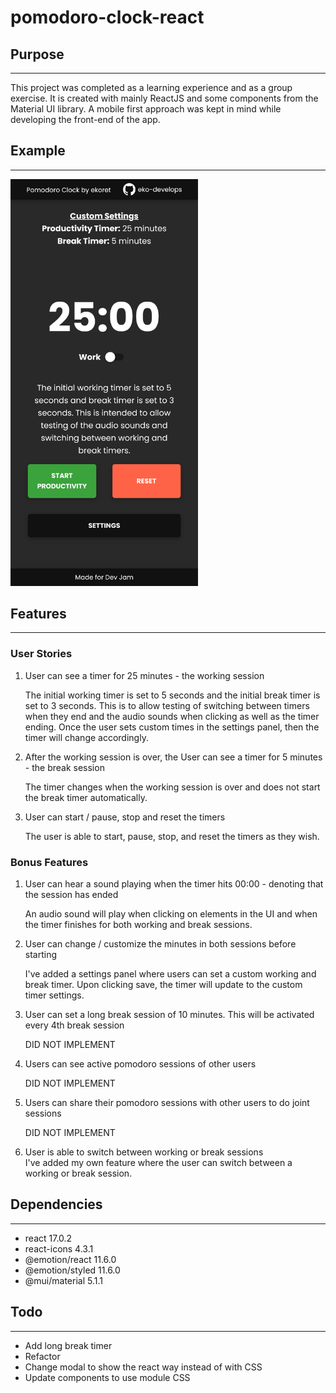# pomodoro-clock-react

## Purpose

----------------------------------------------------------------
This project was completed as a learning experience and as a group exercise. It is created with mainly ReactJS and some components from the Material UI library. A mobile first approach was kept in mind while developing the front-end of the app.

## Example
----------------------------------------------------------------

<img src="example-images/mobile-ss.png" width="300px">

## Features
----------------------------------------------------------------
### User Stories
1. User can see a timer for 25 minutes - the working session  

    The initial working timer is set to 5 seconds and the initial break timer is set to 3 seconds. This is to allow testing of switching between timers when they end and the audio sounds when clicking as well as the timer ending. Once the user sets custom times in the settings panel, then the timer will change accordingly.

2. After the working session is over, the User can see a timer for 5 minutes - the break session  

    The timer changes when the working session is over and does not start the break timer automatically.
3. User can start / pause, stop and reset the timers  

    The user is able to start, pause, stop, and reset the timers as they wish.

### Bonus Features
1. User can hear a sound playing when the timer hits 00:00 - denoting that the session has ended  

    An audio sound will play when clicking on elements in the UI and when the timer finishes for both working and break sessions.

2. User can change / customize the minutes in both sessions before starting

    I've added a settings panel where users can set a custom working and break timer. Upon clicking save, the timer will update to the custom timer settings.

3. User can set a long break session of 10 minutes. This will be activated every 4th break session

    DID NOT IMPLEMENT

4. Users can see active pomodoro sessions of other users  

    DID NOT IMPLEMENT

5. Users can share their pomodoro sessions with other users to do joint sessions 

    DID NOT IMPLEMENT

6. User is able to switch between working or break sessions  
    I've added my own feature where the user can switch between a working or break session.


## Dependencies
----------------------------------------------------------------
 - react 17.0.2
 - react-icons 4.3.1
 - @emotion/react 11.6.0
 - @emotion/styled 11.6.0
 - @mui/material 5.1.1

## Todo
----------------------------------------------------------------
- Add long break timer
- Refactor
- Change modal to show the react way instead of with CSS
- Update components to use module CSS